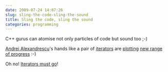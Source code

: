 ```yaml
---
date: 2009-07-24 14:07:26
slug: sling-the-code-sling-the-sound
title: Sling the code, sling the sound
categories: programming
---
```


C++ gurus can atomise not only particles of code but sound too ;-)






[Andrei Alexandrescu](http://erdani.org/)'s hands like a pair of [iterators](http://www.sgi.com/tech/stl/Iterators.html) are [plotting](http://www.boostcon.com/community/wiki/show/private/2009/) [new range of progress](http://www.boostcon.com/site-media/var/sphene/sphwiki/attachment/2009/05/08/iterators-must-go.pdf) :-)





Oh no! [Iterators must go](http://www.digitalmars.com/d/archives/digitalmars/D/Iterators_Must_Go_89524.html)!
